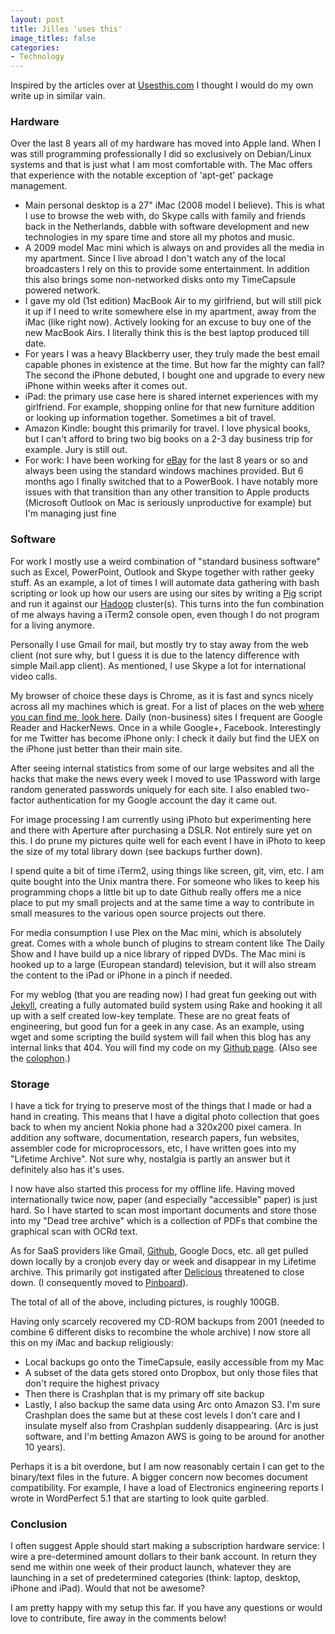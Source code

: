```yaml
---
layout: post
title: Jilles 'uses this'
image_titles: false
categories:
- Technology
---
```


Inspired by the articles over at [Usesthis.com](http://www.usesthis.com) I
thought I would do my own write up in similar vain. 

### Hardware

Over the last 8 years all of my hardware has moved into Apple land. When I was
still programming professionally I did so exclusively on Debian/Linux systems
and that is just what I am most comfortable with. The Mac offers that experience
with the notable exception of 'apt-get' package management. 

* Main personal desktop is a 27" iMac (2008 model I believe). This is what I use
  to browse the web with, do Skype calls with family and friends back in the
  Netherlands, dabble with software development and new technologies in my spare
  time and store all my photos and music.
* A 2009 model Mac mini which is always on and provides all the media in my
  apartment. Since I live abroad I don't watch any of the local broadcasters I
  rely on this to provide some entertainment. In addition this also brings some
  non-networked disks onto my TimeCapsule powered network.
* I gave my old (1st edition) MacBook Air to my girlfriend, but will still pick
  it up if I need to write somewhere else in my apartment, away from the iMac
  (like right now). Actively looking for an excuse to buy one of the new MacBook
  Airs. I literally think this is the best laptop produced till date.
* For years I was a heavy Blackberry user, they truly made the best email
  capable phones in existence at the time. But how far the mighty can fall? The
  second the iPhone debuted, I bought one and upgrade to every new iPhone within
  weeks after it comes out.
* iPad: the primary use case here is shared internet experiences with my
  girlfriend. For example, shopping online for that new furniture addition or
  looking up information together. Sometimes a bit of travel.
* Amazon Kindle: bought this primarily for travel. I love physical books, but I
  can't afford to bring two big books on a 2-3 day business trip for example.
  Jury is still out.
* For work: I have been working for [eBay](http://www.ebay.com) for the last 8
  years or so and always been using the standard windows machines provided. But
  6 months ago I finally switched that to a PowerBook. I have notably more
  issues with that transition than any other transition to Apple products
  (Microsoft Outlook on Mac is seriously unproductive for example) but I'm
  managing just fine

### Software

For work I mostly use a weird combination of "standard business software" such
as Excel, PowerPoint, Outlook and Skype together with rather geeky stuff. As an
example, a lot of times I will automate data gathering with bash scripting or
look up how our users are using our sites by writing a
[Pig](http://pig.apache.org) script and run it against our
[Hadoop](http://hadoop.apache.org) cluster(s). This turns into the fun
combination of me always having a iTerm2 console open, even though I do not
program for a living anymore.

Personally I use Gmail for mail, but mostly try to stay away from the web client
(not sure why, but I guess it is due to the latency difference with simple
Mail.app client). As mentioned, I use Skype a lot for international video calls. 

My browser of choice these days is Chrome, as it is fast and syncs nicely across
all my machines which is great. For a list of places on the web [where you can
find me, look here]({{site.baseurl}}/about.html). Daily (non-business) sites I
frequent are Google Reader and HackerNews. Once in a while Google+, Facebook.
Interestingly for me Twitter has become iPhone only: I check it daily but find
the UEX on the iPhone just better than their main site.

After seeing internal statistics from some of our large websites and all the
hacks that make the news every week I moved to use 1Password with large random
generated passwords uniquely for each site. I also enabled two-factor
authentication for my Google account the day it came out.

For image processing I am currently using iPhoto but experimenting here and
there with Aperture after purchasing a DSLR. Not entirely sure yet on this. I do
prune my pictures quite well for each event I have in iPhoto to keep the size of
my total library down (see backups further down).

I spend quite a bit of time iTerm2, using things like screen, git, vim, etc. I
am quite bought into the Unix mantra there. For someone who likes to keep his
programming chops a little bit up to date Github really offers me a nice place
to put my small projects and at the same time a way to contribute in small
measures to the various open source projects out there.

For media consumption I use Plex on the Mac mini, which is absolutely great.
Comes with a whole bunch of plugins to stream content like The Daily Show and
I have build up a nice library of ripped DVDs. The Mac mini is hooked up to a
large (European standard) television, but it will also stream the content to the
iPad or iPhone in a pinch if needed.

For my weblog (that you are reading now) I had great fun geeking out with
[Jekyll](https://github.com/mojombo/jekyll), creating a fully automated
build system using Rake and  hooking it all up with a self created low-key
template. These are no great feats of engineering, but good fun for a geek in
any case. As an example, using wget and some scripting the build system will
fail when this blog has any internal links that 404. You will find my code on my
[Github page](https://github.com/ojilles/jilles.net/). (Also see the
[colophon]({{site.baseurl}}/colophon.html).)

### Storage

I have a tick for trying to preserve most of the things that I made or had a
hand in creating. This means that I have a digital photo collection that goes
back to when my ancient Nokia phone had a 320x200 pixel camera. In addition any
software, documentation, research papers, fun websites, assembler code for
microprocessors, etc, I have written goes into my "Lifetime Archive". Not sure
why, nostalgia is partly an answer but it definitely also has it's uses. 

I now have also started this process for my offline life. Having moved
internationally twice now, paper (and especially "accessible" paper) is just
hard. So I have started to scan most important documents and store those into my
"Dead tree archive" which is a collection of PDFs that combine the graphical scan
with OCRd text.

As for SaaS providers like Gmail, [Github](http://github.com), Google Docs, etc.
all get pulled down locally by a cronjob every day or week and disappear in my
Lifetime archive. This primarily got instigated after
[Delicious](http://del.iciou.us) threatened to close down. (I consequently moved
to [Pinboard](http://pinboard.in)).

The total of all of the above, including pictures, is roughly 100GB.

Having only scarcely recovered my CD-ROM backups from 2001 (needed to combine 6
different disks to recombine the whole archive) I now store all this on my iMac
and backup religiously:

* Local backups go onto the TimeCapsule, easily accessible from my Mac
* A subset of the data gets stored onto Dropbox, but only those files that don't
  require the highest privacy
* Then there is Crashplan that is my primary off site backup
* Lastly, I also backup the same data using Arc onto Amazon S3. I'm sure
  Crashplan does the same but at these cost levels I don't care and I insulate
  myself also from Crashplan suddenly disappearing. (Arc is just software, and
  I'm betting Amazon AWS is going to be around for another 10 years).

Perhaps it is a bit overdone, but I am now reasonably certain I can get to the
binary/text files in the future. A bigger concern now becomes document
compatibility. For example, I have a load of Electronics engineering reports I
wrote in WordPerfect 5.1 that are starting to look quite garbled.

### Conclusion
I often suggest Apple should start making a subscription hardware service: I
wire a pre-determined amount dollars to their bank account. In return they send
me within one week of their product launch, whatever they are launching in a set
of predetermined categories (think: laptop, desktop, iPhone and iPad). Would
that not be awesome?


I am pretty happy with my setup this far. If you have any questions or would
love to contribute, fire away in the comments below!
